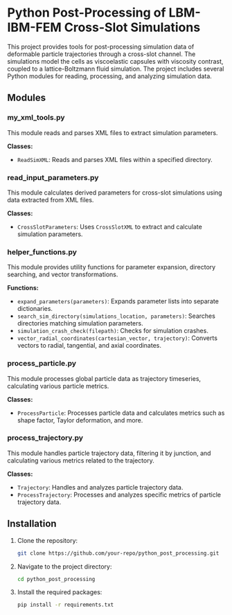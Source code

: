 # Python Post-Processing of LBM-IBM-FEM Cross-Slot Simulations

This project provides tools for post-processing simulation data of deformable particle trajectories through a cross-slot channel. The simulations model the cells as viscoelastic capsules with viscosity contrast, coupled to a lattice-Boltzmann fluid simulation. The project includes several Python modules for reading, processing, and analyzing simulation data.

## Modules

### my_xml_tools.py

This module reads and parses XML files to extract simulation parameters.

**Classes:**
- `ReadSimXML`: Reads and parses XML files within a specified directory.

### read_input_parameters.py

This module calculates derived parameters for cross-slot simulations using data extracted from XML files.

**Classes:**
- `CrossSlotParameters`: Uses `CrossSlotXML` to extract and calculate simulation parameters.

### helper_functions.py

This module provides utility functions for parameter expansion, directory searching, and vector transformations.

**Functions:**
- `expand_parameters(parameters)`: Expands parameter lists into separate dictionaries.
- `search_sim_directory(simulations_location, parameters)`: Searches directories matching simulation parameters.
- `simulation_crash_check(filepath)`: Checks for simulation crashes.
- `vector_radial_coordinates(cartesian_vector, trajectory)`: Converts vectors to radial, tangential, and axial coordinates.

### process_particle.py

This module processes global particle data as trajectory timeseries, calculating various particle metrics.

**Classes:**
- `ProcessParticle`: Processes particle data and calculates metrics such as shape factor, Taylor deformation, and more.

### process_trajectory.py

This module handles particle trajectory data, filtering it by junction, and calculating various metrics related to the trajectory.

**Classes:**
- `Trajectory`: Handles and analyzes particle trajectory data.
- `ProcessTrajectory`: Processes and analyzes specific metrics of particle trajectory data.


## Installation

1. Clone the repository:
    ```sh
    git clone https://github.com/your-repo/python_post_processing.git
    ```
2. Navigate to the project directory:
    ```sh
    cd python_post_processing
    ```
3. Install the required packages:
    ```sh
    pip install -r requirements.txt
    ```